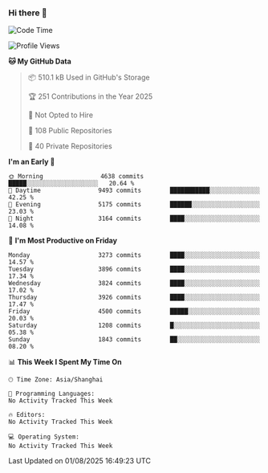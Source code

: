 ### Hi there 👋

<!--
**qbosen/qbosen** is a ✨ _special_ ✨ repository because its `README.md` (this file) appears on your GitHub profile.

Here are some ideas to get you started:

- 🔭 I’m currently working on ...
- 🌱 I’m currently learning ...
- 👯 I’m looking to collaborate on ...
- 🤔 I’m looking for help with ...
- 💬 Ask me about ...
- 📫 How to reach me: ...
- 😄 Pronouns: ...
- ⚡ Fun fact: ...
-->

<!--START_SECTION:waka-->
![Code Time](http://img.shields.io/badge/Code%20Time-2%2C111%20hrs%2036%20mins-blue)

![Profile Views](http://img.shields.io/badge/Profile%20Views-0-blue)

**🐱 My GitHub Data** 

> 📦 510.1 kB Used in GitHub's Storage 
 > 
> 🏆 251 Contributions in the Year 2025
 > 
> 🚫 Not Opted to Hire
 > 
> 📜 108 Public Repositories 
 > 
> 🔑 40 Private Repositories 
 > 
**I'm an Early 🐤** 

```text
🌞 Morning                4638 commits        █████░░░░░░░░░░░░░░░░░░░░   20.64 % 
🌆 Daytime                9493 commits        ███████████░░░░░░░░░░░░░░   42.25 % 
🌃 Evening                5175 commits        ██████░░░░░░░░░░░░░░░░░░░   23.03 % 
🌙 Night                  3164 commits        ████░░░░░░░░░░░░░░░░░░░░░   14.08 % 
```
📅 **I'm Most Productive on Friday** 

```text
Monday                   3273 commits        ████░░░░░░░░░░░░░░░░░░░░░   14.57 % 
Tuesday                  3896 commits        ████░░░░░░░░░░░░░░░░░░░░░   17.34 % 
Wednesday                3824 commits        ████░░░░░░░░░░░░░░░░░░░░░   17.02 % 
Thursday                 3926 commits        ████░░░░░░░░░░░░░░░░░░░░░   17.47 % 
Friday                   4500 commits        █████░░░░░░░░░░░░░░░░░░░░   20.03 % 
Saturday                 1208 commits        █░░░░░░░░░░░░░░░░░░░░░░░░   05.38 % 
Sunday                   1843 commits        ██░░░░░░░░░░░░░░░░░░░░░░░   08.20 % 
```


📊 **This Week I Spent My Time On** 

```text
🕑︎ Time Zone: Asia/Shanghai

💬 Programming Languages: 
No Activity Tracked This Week

🔥 Editors: 
No Activity Tracked This Week

💻 Operating System: 
No Activity Tracked This Week
```


 Last Updated on 01/08/2025 16:49:23 UTC
<!--END_SECTION:waka-->
